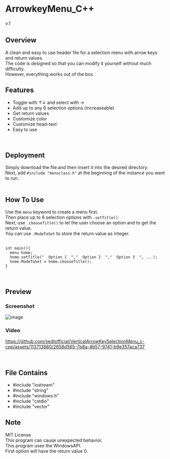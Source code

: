 # ArrowkeyMenu_C++
###### v.1
  
## Overview
A clean and easy to use header file for a selection menu with arrow keys and return values. <br>
The code is designed so that you can modify it yourself without much difficulty. <br>
However, everything works out of the box. <br>
## Features

- Toggle with ↑↓ and select with →
- Add up to any 6 selection options (increaseable)
- Get return values
- Customize color
- Customize head-text
- Easy to use
<br>

## Deployment
Simply download the file and then insert it into the desired directory. <br>
Next, add `#include "menuclass.h"` at the beginning of the instance you want to run. <br>
<br>
 
## How To Use
Use the `menu` keyword to create a menu first. <br>
Then place up to 6 selection options with `.setTitle()`. <br>
Next, use `.chooseTitle()` to let the user choose an option and to get the return value. <br>
You can use `.ModeToSet` to store the return value as integer. <br>
 <br>

    int main(){
      menu home; 
      home.setTitle("  Option 1  ","  Option 2  ","  Option 3  ", ...);
      home.ModeToSet = home.chooseTitle();
    }    
<br>
 
## Preview

### Screenshot
![image](https://github.com/xedtofficial/VerticalArrowKeySelectionMenu_c-cpp/assets/113713880/a790532b-1d1c-4174-8e5f-8b1f73a2678d)
### Video
https://github.com/xedtofficial/VerticalArrowKeySelectionMenu_c-cpp/assets/113713880/2658d565-7b8a-4b57-9741-b9e357aca737

<br>

## File Contains
- #include "iostream"
- #include "string"
- #include "windows.h"
- #include "cstdio"
- #include "vector"

## Note
MIT License <br>
This program can cause unexpected behavior. <br>
This program uses the WindowsAPI. <br>
First option will have the return value 0. <br>


